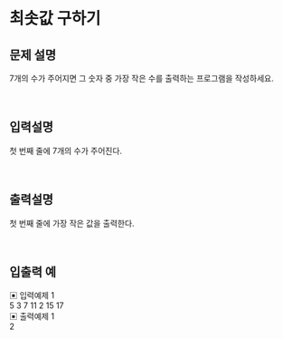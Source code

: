 # 최솟값 구하기

## 문제 설명
7개의 수가 주어지면 그 숫자 중 가장 작은 수를 출력하는 프로그램을 작성하세요.

<br>

## 입력설명
첫 번째 줄에 7개의 수가 주어진다.

<br>

## 출력설명
첫 번째 줄에 가장 작은 값을 출력한다.

<br>

## 입출력 예
▣ 입력예제 1 <br>
5 3 7 11 2 15 17 <br>
▣ 출력예제 1  <br>
2 <br>